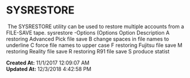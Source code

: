 # SYSRESTORE

 The SYSRESTORE utility can be used to restore multiple accounts from a FILE-SAVE tape. sysrestore -Options (Options Option Description A restoring Advanced Pick file save B change spaces in file names to underline C force file names to upper case F restoring Fujitsu file save M restoring Reality file save R restoring R91 file save S produce statist  

**Created At:** 11/1/2017 12:09:07 AM  
**Updated At:** 12/3/2018 4:42:58 PM  

